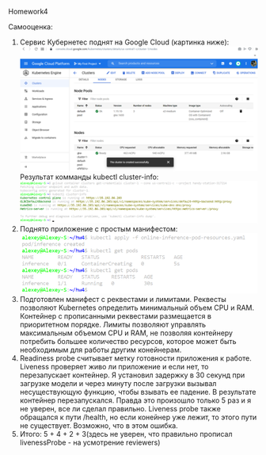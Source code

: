 Homework4

Самооценка:
1. Сервис Кубернетес поднят на Google Cloud (картинка ниже):
![Kub Google cloud](https://github.com/made-ml-in-prod-2021/alexshevchuk7/blob/homework4/kubernetes/cluster-success.png)
Результат комманды kubectl cluster-info:
![kubectl cluster-info](https://github.com/made-ml-in-prod-2021/alexshevchuk7/blob/homework4/kubernetes/kubectl%20cluster-info.png)
2. Поднято приложение с простым манифестом:
![kubectl apply](https://github.com/made-ml-in-prod-2021/alexshevchuk7/blob/homework4/kubernetes/kubectl-apply-resources.png)
3. Подготовлен манифест с реквестами и лимитами.
Реквесты позволяют Kubernetes определить минимальный объем CPU и RAM. Контейнер с прописанными реквестами размещается
в приоритетном порядке. Лимиты позволяют управлять максимальным объемом CPU и RAM, не позволяя контейнеру потребить большее 
количество ресурсов, которое может быть необходимым для работы другим конейнерам. 
4. Readiness probe считывает метку готовности приложения к работе. Liveness проверяет живо ли приложение и если нет, то перезапускает
контейнер. 
Я установил задержку в 30 секунд при загрузке модели и через минуту после загрузки вызывал несуществующую функцию, чтобы взывать
ее падение. В результате контейнер перезапускался. Правда это произошло только 5 раз и я не уверен, все ли сделал правильно. 
Liveness probe также обращался к пути /health, но если конейнер уже лежит, то этого пути не существует. Возможно, что в этом ошибка.
5. Итого: 5 + 4 + 2 + 3(здесь не уверен, что правильно прописал livenessProbe - на усмотрение reviewers)
